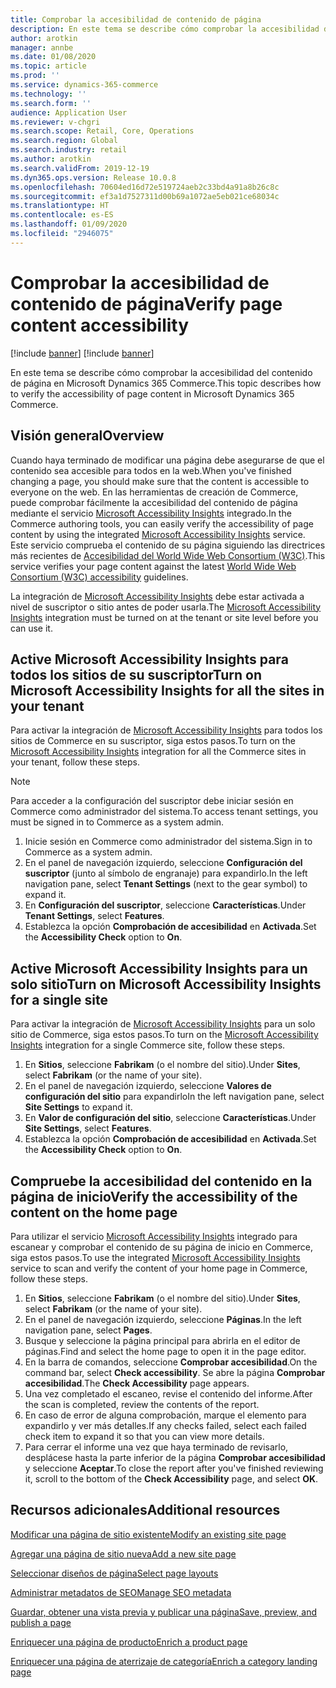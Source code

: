 ```yaml
---
title: Comprobar la accesibilidad de contenido de página
description: En este tema se describe cómo comprobar la accesibilidad del contenido de página en Microsoft Dynamics 365 Commerce.
author: arotkin
manager: annbe
ms.date: 01/08/2020
ms.topic: article
ms.prod: ''
ms.service: dynamics-365-commerce
ms.technology: ''
ms.search.form: ''
audience: Application User
ms.reviewer: v-chgri
ms.search.scope: Retail, Core, Operations
ms.search.region: Global
ms.search.industry: retail
ms.author: arotkin
ms.search.validFrom: 2019-12-19
ms.dyn365.ops.version: Release 10.0.8
ms.openlocfilehash: 70604ed16d72e519724aeb2c33bd4a91a8b26c8c
ms.sourcegitcommit: ef3a1d7527311d00b69a1072ae5eb021ce68034c
ms.translationtype: HT
ms.contentlocale: es-ES
ms.lasthandoff: 01/09/2020
ms.locfileid: "2946075"
---
```

# <a name="verify-page-content-accessibility"></a><span data-ttu-id="c12b1-103">Comprobar la accesibilidad de contenido de página</span><span class="sxs-lookup"><span data-stu-id="c12b1-103">Verify page content accessibility</span></span>

[!include [banner](includes/preview-banner.md)]
[!include [banner](includes/banner.md)]

<span data-ttu-id="c12b1-104">En este tema se describe cómo comprobar la accesibilidad del contenido de página en Microsoft Dynamics 365 Commerce.</span><span class="sxs-lookup"><span data-stu-id="c12b1-104">This topic describes how to verify the accessibility of page content in Microsoft Dynamics 365 Commerce.</span></span>

## <a name="overview"></a><span data-ttu-id="c12b1-105">Visión general</span><span class="sxs-lookup"><span data-stu-id="c12b1-105">Overview</span></span>

<span data-ttu-id="c12b1-106">Cuando haya terminado de modificar una página debe asegurarse de que el contenido sea accesible para todos en la web.</span><span class="sxs-lookup"><span data-stu-id="c12b1-106">When you've finished changing a page, you should make sure that the content is accessible to everyone on the web.</span></span> <span data-ttu-id="c12b1-107">En las herramientas de creación de Commerce, puede comprobar fácilmente la accesibilidad del contenido de página mediante el servicio [Microsoft Accessibility Insights](https://accessibilityinsights.io/) integrado.</span><span class="sxs-lookup"><span data-stu-id="c12b1-107">In the Commerce authoring tools, you can easily verify the accessibility of page content by using the integrated [Microsoft Accessibility Insights](https://accessibilityinsights.io/) service.</span></span> <span data-ttu-id="c12b1-108">Este servicio comprueba el contenido de su página siguiendo las directrices más recientes de [Accesibilidad del World Wide Web Consortium (W3C)](https://www.w3.org/standards/webdesign/accessibility).</span><span class="sxs-lookup"><span data-stu-id="c12b1-108">This service verifies your page content against the latest [World Wide Web Consortium (W3C) accessibility](https://www.w3.org/standards/webdesign/accessibility) guidelines.</span></span>

<span data-ttu-id="c12b1-109">La integración de [Microsoft Accessibility Insights](https://accessibilityinsights.io/) debe estar activada a nivel de suscriptor o sitio antes de poder usarla.</span><span class="sxs-lookup"><span data-stu-id="c12b1-109">The [Microsoft Accessibility Insights](https://accessibilityinsights.io/) integration must be turned on at the tenant or site level before you can use it.</span></span>

## <a name="turn-on-microsoft-accessibility-insights-for-all-the-sites-in-your-tenant"></a><span data-ttu-id="c12b1-110">Active Microsoft Accessibility Insights para todos los sitios de su suscriptor</span><span class="sxs-lookup"><span data-stu-id="c12b1-110">Turn on Microsoft Accessibility Insights for all the sites in your tenant</span></span>

<span data-ttu-id="c12b1-111">Para activar la integración de [Microsoft Accessibility Insights](https://accessibilityinsights.io/) para todos los sitios de Commerce en su suscriptor, siga estos pasos.</span><span class="sxs-lookup"><span data-stu-id="c12b1-111">To turn on the [Microsoft Accessibility Insights](https://accessibilityinsights.io/) integration for all the Commerce sites in your tenant, follow these steps.</span></span>

> [!NOTE]
> <span data-ttu-id="c12b1-112">Para acceder a la configuración del suscriptor debe iniciar sesión en Commerce como administrador del sistema.</span><span class="sxs-lookup"><span data-stu-id="c12b1-112">To access tenant settings, you must be signed in to Commerce as a system admin.</span></span>

1. <span data-ttu-id="c12b1-113">Inicie sesión en Commerce como administrador del sistema.</span><span class="sxs-lookup"><span data-stu-id="c12b1-113">Sign in to Commerce as a system admin.</span></span>
1. <span data-ttu-id="c12b1-114">En el panel de navegación izquierdo, seleccione **Configuración del suscriptor** (junto al símbolo de engranaje) para expandirlo.</span><span class="sxs-lookup"><span data-stu-id="c12b1-114">In the left navigation pane, select **Tenant Settings** (next to the gear symbol) to expand it.</span></span>
1. <span data-ttu-id="c12b1-115">En **Configuración del suscriptor**, seleccione **Características**.</span><span class="sxs-lookup"><span data-stu-id="c12b1-115">Under **Tenant Settings**, select **Features**.</span></span>
1. <span data-ttu-id="c12b1-116">Establezca la opción **Comprobación de accesibilidad** en **Activada**.</span><span class="sxs-lookup"><span data-stu-id="c12b1-116">Set the **Accessibility Check** option to **On**.</span></span>

## <a name="turn-on-microsoft-accessibility-insights-for-a-single-site"></a><span data-ttu-id="c12b1-117">Active Microsoft Accessibility Insights para un solo sitio</span><span class="sxs-lookup"><span data-stu-id="c12b1-117">Turn on Microsoft Accessibility Insights for a single site</span></span>

<span data-ttu-id="c12b1-118">Para activar la integración de [Microsoft Accessibility Insights](https://accessibilityinsights.io/) para un solo sitio de Commerce, siga estos pasos.</span><span class="sxs-lookup"><span data-stu-id="c12b1-118">To turn on the [Microsoft Accessibility Insights](https://accessibilityinsights.io/) integration for a single Commerce site, follow these steps.</span></span>

1. <span data-ttu-id="c12b1-119">En **Sitios**, seleccione **Fabrikam** (o el nombre del sitio).</span><span class="sxs-lookup"><span data-stu-id="c12b1-119">Under **Sites**, select **Fabrikam** (or the name of your site).</span></span>
1. <span data-ttu-id="c12b1-120">En el panel de navegación izquierdo, seleccione **Valores de configuración del sitio** para expandirlo</span><span class="sxs-lookup"><span data-stu-id="c12b1-120">In the left navigation pane, select **Site Settings** to expand it.</span></span>
1. <span data-ttu-id="c12b1-121">En **Valor de configuración del sitio**, seleccione **Características**.</span><span class="sxs-lookup"><span data-stu-id="c12b1-121">Under **Site Settings**, select **Features**.</span></span>
1. <span data-ttu-id="c12b1-122">Establezca la opción **Comprobación de accesibilidad** en **Activada**.</span><span class="sxs-lookup"><span data-stu-id="c12b1-122">Set the **Accessibility Check** option to **On**.</span></span>

## <a name="verify-the-accessibility-of-the-content-on-the-home-page"></a><span data-ttu-id="c12b1-123">Compruebe la accesibilidad del contenido en la página de inicio</span><span class="sxs-lookup"><span data-stu-id="c12b1-123">Verify the accessibility of the content on the home page</span></span>

<span data-ttu-id="c12b1-124">Para utilizar el servicio [Microsoft Accessibility Insights](https://accessibilityinsights.io/) integrado para escanear y comprobar el contenido de su página de inicio en Commerce, siga estos pasos.</span><span class="sxs-lookup"><span data-stu-id="c12b1-124">To use the integrated [Microsoft Accessibility Insights](https://accessibilityinsights.io/) service to scan and verify the content of your home page in Commerce, follow these steps.</span></span>

1. <span data-ttu-id="c12b1-125">En **Sitios**, seleccione **Fabrikam** (o el nombre del sitio).</span><span class="sxs-lookup"><span data-stu-id="c12b1-125">Under **Sites**, select **Fabrikam** (or the name of your site).</span></span>
1. <span data-ttu-id="c12b1-126">En el panel de navegación izquierdo, seleccione **Páginas**.</span><span class="sxs-lookup"><span data-stu-id="c12b1-126">In the left navigation pane, select **Pages**.</span></span>
1. <span data-ttu-id="c12b1-127">Busque y seleccione la página principal para abrirla en el editor de páginas.</span><span class="sxs-lookup"><span data-stu-id="c12b1-127">Find and select the home page to open it in the page editor.</span></span>
1. <span data-ttu-id="c12b1-128">En la barra de comandos, seleccione **Comprobar accesibilidad**.</span><span class="sxs-lookup"><span data-stu-id="c12b1-128">On the command bar, select **Check accessibility**.</span></span> <span data-ttu-id="c12b1-129">Se abre la página **Comprobar accesibilidad**.</span><span class="sxs-lookup"><span data-stu-id="c12b1-129">The **Check Accessibility** page appears.</span></span>
1. <span data-ttu-id="c12b1-130">Una vez completado el escaneo, revise el contenido del informe.</span><span class="sxs-lookup"><span data-stu-id="c12b1-130">After the scan is completed, review the contents of the report.</span></span>
1. <span data-ttu-id="c12b1-131">En caso de error de alguna comprobación, marque el elemento para expandirlo y ver más detalles.</span><span class="sxs-lookup"><span data-stu-id="c12b1-131">If any checks failed, select each failed check item to expand it so that you can view more details.</span></span>
1. <span data-ttu-id="c12b1-132">Para cerrar el informe una vez que haya terminado de revisarlo, desplácese hasta la parte inferior de la página **Comprobar accesibilidad** y seleccione **Aceptar**.</span><span class="sxs-lookup"><span data-stu-id="c12b1-132">To close the report after you've finished reviewing it, scroll to the bottom of the **Check Accessibility** page, and select **OK**.</span></span>

## <a name="additional-resources"></a><span data-ttu-id="c12b1-133">Recursos adicionales</span><span class="sxs-lookup"><span data-stu-id="c12b1-133">Additional resources</span></span>

[<span data-ttu-id="c12b1-134">Modificar una página de sitio existente</span><span class="sxs-lookup"><span data-stu-id="c12b1-134">Modify an existing site page</span></span>](modify-existing-page.md)

[<span data-ttu-id="c12b1-135">Agregar una página de sitio nueva</span><span class="sxs-lookup"><span data-stu-id="c12b1-135">Add a new site page</span></span>](add-new-page.md)

[<span data-ttu-id="c12b1-136">Seleccionar diseños de página</span><span class="sxs-lookup"><span data-stu-id="c12b1-136">Select page layouts</span></span>](select-page-layouts.md)

[<span data-ttu-id="c12b1-137">Administrar metadatos de SEO</span><span class="sxs-lookup"><span data-stu-id="c12b1-137">Manage SEO metadata</span></span>](manage-seo-metadata.md)

[<span data-ttu-id="c12b1-138">Guardar, obtener una vista previa y publicar una página</span><span class="sxs-lookup"><span data-stu-id="c12b1-138">Save, preview, and publish a page</span></span>](save-preview-publish-page.md)

[<span data-ttu-id="c12b1-139">Enriquecer una página de producto</span><span class="sxs-lookup"><span data-stu-id="c12b1-139">Enrich a product page</span></span>](enrich-product-page.md)

[<span data-ttu-id="c12b1-140">Enriquecer una página de aterrizaje de categoría</span><span class="sxs-lookup"><span data-stu-id="c12b1-140">Enrich a category landing page</span></span>](enrich-category-page.md)
